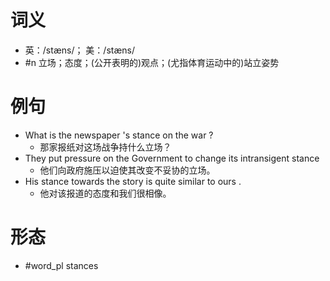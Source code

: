 # 词义
- 英：/stæns/； 美：/stæns/
- #n 立场；态度；(公开表明的)观点；(尤指体育运动中的)站立姿势
# 例句
- What is the newspaper 's stance on the war ?
	- 那家报纸对这场战争持什么立场？
- They put pressure on the Government to change its intransigent stance
	- 他们向政府施压以迫使其改变不妥协的立场。
- His stance towards the story is quite similar to ours .
	- 他对该报道的态度和我们很相像。
# 形态
- #word_pl stances
